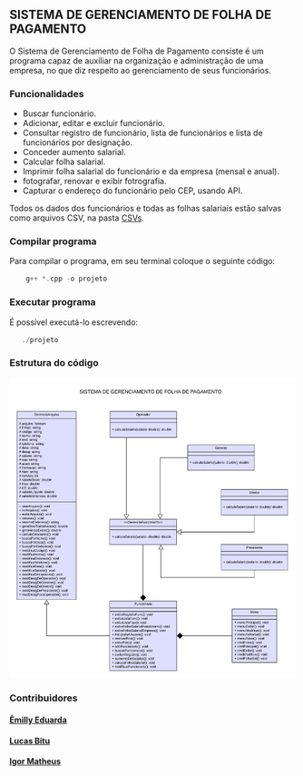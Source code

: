 ## SISTEMA DE GERENCIAMENTO DE FOLHA DE PAGAMENTO

O Sistema de Gerenciamento de Folha de Pagamento consiste é um programa capaz de 
auxiliar na organização e administração de uma empresa, no que diz respeito ao gerenciamento de seus funcionários.

### Funcionalidades
- Buscar funcionário.
- Adicionar, editar e excluir funcionário.
- Consultar registro de funcionário, lista de funcionários e lista de funcionários por designação.
- Conceder aumento salarial.
- Calcular folha salarial.
- Imprimir folha salarial do funcionário e da empresa (mensal e anual).
- fotografar, renovar e exibir fotrografia.
- Capturar o endereço do funcionário pelo CEP, usando API.


Todos os dados dos funcionários e todas as folhas salariais estão salvas como arquivos CSV, na pasta <a href="/CSVs">CSVs</a>.

### Compilar programa

Para compilar o programa, em seu terminal coloque o seguinte código:

```c++
    g++ *.cpp -o projeto
```

### Executar programa

É possível executá-lo escrevendo:

```c++
   ./projeto
```

### Estrutura do código

<img src="/assets/uml.png" alt="uml"/>


### Contribuidores

#### <a href="https://github.com/emillyedu">Êmilly Eduarda</a>

#### <a href="https://github.com/LucasBitu">Lucas Bitu</a>

#### <a href="https://github.com/Igor-Matheus">Igor Matheus</a>


